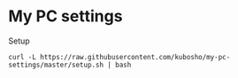 My PC settings
==============

Setup

```shell
curl -L https://raw.githubusercontent.com/kubosho/my-pc-settings/master/setup.sh | bash
```
